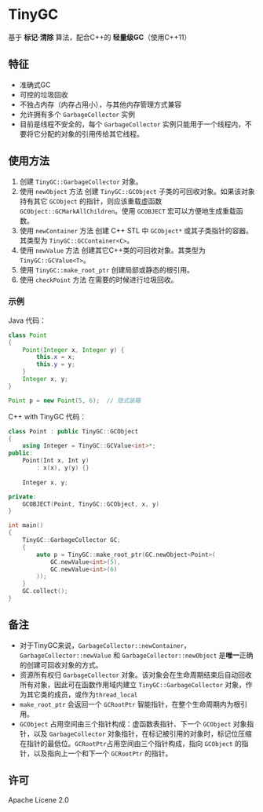 ﻿# TinyGC

基于 **标记·清除** 算法，配合C++的 **轻量级GC**（使用C++11）

## 特征

- 准确式GC
- 可控的垃圾回收
- 不独占内存（内存占用小），与其他内存管理方式兼容
- 允许拥有多个 `GarbageCollector` 实例
- 目前是线程不安全的，每个 `GarbageCollector` 实例只能用于一个线程内，不要将它分配的对象的引用传给其它线程。

## 使用方法

1. 创建 `TinyGC::GarbageCollector` 对象。
2. 使用 `newObject` 方法 创建 `TinyGC::GCObject` 子类的可回收对象。如果该对象持有其它 `GCObject` 的指针，则应该重载虚函数 `GCObject::GCMarkAllChildren`。使用 `GCOBJECT` 宏可以方便地生成重载函数。
3. 使用 `newContainer` 方法 创建 C++ STL 中 `GCObject*` 或其子类指针的容器。其类型为 `TinyGC::GCContainer<C>`。
3. 使用 `newValue` 方法 创建其它C++类的可回收对象。其类型为 `TinyGC::GCValue<T>`。
4. 使用 `TinyGC::make_root_ptr` 创建局部或静态的根引用。
5. 使用 `checkPoint` 方法 在需要的时候进行垃圾回收。

### 示例

Java 代码：

```Java
class Point
{
    Point(Integer x, Integer y) {
        this.x = x;
        this.y = y;
    }
    Integer x, y;
}

Point p = new Point(5, 6);  // 隐式装箱
```

C++ with TinyGC 代码：

```C++
class Point : public TinyGC::GCObject
{
    using Integer = TinyGC::GCValue<int>*;
public:
    Point(Int x, Int y)
        : x(x), y(y) {}
    
    Integer x, y;

private:
    GCOBJECT(Point, TinyGC::GCObject, x, y)
}

int main()
{
    TinyGC::GarbageCollector GC;
    {
        auto p = TinyGC::make_root_ptr(GC.newObject<Point>(
            GC.newValue<int>(5),
            GC.newValue<int>(6)
        ));
    }
    GC.collect();
}
```


## 备注

- 对于TinyGC来说，`GarbageCollector::newContainer`，`GarbageCollector::newValue` 和 `GarbageCollector::newObject` 是**唯一**正确的创建可回收对象的方式。
- 资源所有权归 `GarbageCollector` 对象。该对象会在生命周期结束后自动回收所有对象，因此可在函数作用域内建立 `TinyGC::GarbageCollector` 对象，作为其它类的成员，或作为`thread_local`
- `make_root_ptr` 会返回一个 `GCRootPtr` 智能指针，在整个生命周期内为根引用。
- `GCObject` 占用空间由三个指针构成：虚函数表指针、下一个 `GCObject` 对象指针，以及 `GarbageCollector` 对象指针，在标记被引用的对象时，标记位压缩在指针的最低位。`GCRootPtr`占用空间由三个指针构成，指向 `GCObject` 的指针，以及指向上一个和下一个 `GCRootPtr` 的指针。

## 许可

Apache Licene 2.0
